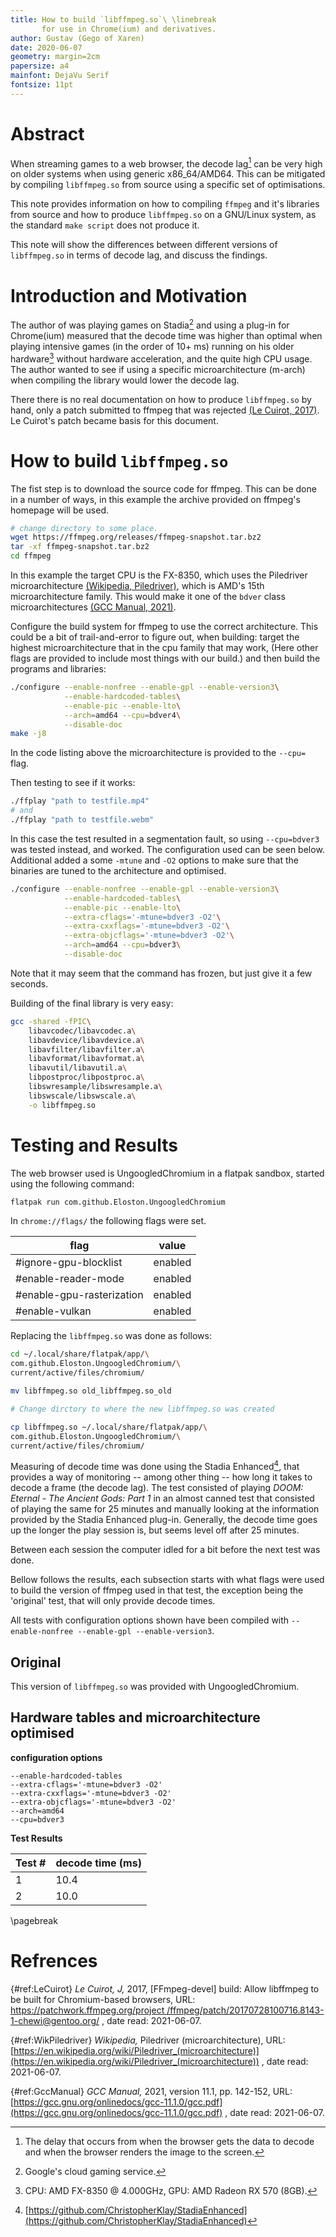 ```yaml
---
title: How to build `libffmpeg.so`\ \linebreak
       for use in Chrome(ium) and derivatives.
author: Gustav (Gego of Xaren)
date: 2020-06-07
geometry: margin=2cm
papersize: a4
mainfont: DejaVu Serif
fontsize: 11pt
---
```


# Abstract
When streaming games to a web browser, the decode lag[^decode-lag] can be very
high on older systems when using generic x86_64/AMD64. This can be mitigated
by compiling `libffmpeg.so` from source using a specific set of optimisations.

[^decode-lag]: The delay that occurs from when the browser gets the data to
               decode and when the browser renders the image to the screen.

This note provides information on how to compiling `ffmpeg` and it's libraries
from source and how to produce `libffmpeg.so` on a GNU/Linux system, as the
standard `make script` does not produce it.

This note will show the differences between different versions of `libffmpeg.so`
in terms of decode lag, and discuss the findings.

# Introduction and Motivation
The author of was playing games on Stadia[^stadia] and using a plug-in for
Chrome(ium) measured that the decode time was higher than optimal when playing
intensive games (in the order of 10+ ms) running on his older
hardware[^hardware] without hardware acceleration, and the quite high CPU usage.
The author wanted to see if using a specific microarchitecture (m-arch) when
compiling the library would lower the decode lag.

[^stadia]: Google's cloud gaming service.

[^hardware]: CPU: AMD FX-8350 @ 4.000GHz, GPU: AMD Radeon RX 570 (8GB).

There there is no real documentation on how to produce `libffmpeg.so` by hand,
only a patch submitted to ffmpeg that was rejected
[(Le Cuirot, 2017)](#ref:LeCuirot). Le Cuirot's patch became basis for this
document.

# How to build `libffmpeg.so`

The fist step is to download the source code for ffmpeg. This can be done in
a number of ways, in this example the archive provided on ffmpeg's homepage will
be used.

```bash
# change directory to some place.
wget https://ffmpeg.org/releases/ffmpeg-snapshot.tar.bz2
tar -xf ffmpeg-snapshot.tar.bz2
cd ffmpeg
```

In this example the target CPU is the FX-8350, which uses the
Piledriver microarchitecture [(Wikipedia, Piledriver)](#ref:WikPiledriver),
which is AMD's 15th microarchitecture family. This would make it one of the
`bdver` class microarchitectures
[(GCC Manual, 2021)](#ref:GccManual).

Configure the build system for ffmpeg to use the correct architecture. This
could be a bit of trail-and-error to figure out, when building: target the
highest microarchitecture that in the cpu family that may work, (Here other
flags are provided to include most things with our build.) and then build the
programs and libraries:

```bash
./configure --enable-nonfree --enable-gpl --enable-version3\
            --enable-hardcoded-tables\
            --enable-pic --enable-lto\
            --arch=amd64 --cpu=bdver4\
            --disable-doc
make -j8
```

In the code listing above the microarchitecture is provided to the `--cpu=`
flag.

Then testing to see if it works:

```bash
./ffplay "path to testfile.mp4"
# and
./ffplay "path to testfile.webm"
```

In this case the test resulted in a segmentation fault, so using `--cpu=bdver3`
was tested instead, and worked. The configuration used can be seen below.
Additional added a some `-mtune` and `-O2` options to make sure that the
binaries are tuned to the architecture and optimised.

```bash
./configure --enable-nonfree --enable-gpl --enable-version3\
            --enable-hardcoded-tables\
            --enable-pic --enable-lto\
            --extra-cflags='-mtune=bdver3 -O2'\
            --extra-cxxflags='-mtune=bdver3 -O2'\
            --extra-objcflags='-mtune=bdver3 -O2'\
            --arch=amd64 --cpu=bdver3\
            --disable-doc
```
Note that it may seem that the command has frozen, but just give it a few
seconds.

Building of the final library is very easy:

```bash
gcc -shared -fPIC\
    libavcodec/libavcodec.a\
    libavdevice/libavdevice.a\
    libavfilter/libavfilter.a\
    libavformat/libavformat.a\
    libavutil/libavutil.a\
    libpostproc/libpostproc.a\
    libswresample/libswresample.a\
    libswscale/libswscale.a\
    -o libffmpeg.so
```

# Testing and Results
The web browser used is UngoogledChromium in a flatpak sandbox, started using
the following command:
```bash
flatpak run com.github.Eloston.UngoogledChromium
```

In `chrome://flags/` the following flags were set.


| **flag**                   | **value** |
|----------------------------|-----------|
| #ignore-gpu-blocklist      | enabled   |
| #enable-reader-mode        | enabled   |
| #enable-gpu-rasterization  | enabled   |
| #enable-vulkan             | enabled   |


Replacing the `libffmpeg.so` was done as follows:
```bash
cd ~/.local/share/flatpak/app/\
com.github.Eloston.UngoogledChromium/\
current/active/files/chromium/

mv libffmpeg.so old_libffmpeg.so_old

# Change dirctory to where the new libffmpeg.so was created

cp libffmpeg.so ~/.local/share/flatpak/app/\
com.github.Eloston.UngoogledChromium/\
current/active/files/chromium/
```

Measuring of decode time was done using the Stadia Enhanced[^StadiaEnhanced],
that provides a way of monitoring -- among other thing -- how long it takes to
decode a frame (the decode lag). The test consisted of playing _DOOM: Eternal -
The Ancient Gods: Part 1_ in an almost canned test that consisted of playing
the same for 25 minutes and manually looking at the information provided by
the Stadia Enhanced plug-in. Generally, the decode time goes up the longer the
play session is, but seems level off after 25 minutes.

[^StadiaEnhanced]: [https://github.com/ChristopherKlay/StadiaEnhanced](https://github.com/ChristopherKlay/StadiaEnhanced)

Between each session the computer idled for a bit before the next test was done.

Bellow follows the results, each subsection starts with what flags were used to
build the version of ffmpeg used in that test, the exception being the 'original'
test, that will only provide decode times.

All tests with configuration options shown have been compiled
with `--enable-nonfree --enable-gpl --enable-version3`.

## Original
This version of `libffmpeg.so` was provided with UngoogledChromium.

## Hardware tables and microarchitecture optimised
**configuration options**

```
--enable-hardcoded-tables
--extra-cflags='-mtune=bdver3 -O2'
--extra-cxxflags='-mtune=bdver3 -O2'
--extra-objcflags='-mtune=bdver3 -O2'
--arch=amd64
--cpu=bdver3
```

**Test Results**

| **Test #** | **decode time (ms)** |
|------------|----------------------|
| 1          | 10.4                 |
| 2          | 10.0                 |


\pagebreak
# Refrences
[](){#ref:LeCuirot} _Le Cuirot, J,_ 2017, [FFmpeg-devel] build: Allow libffmpeg 
to be built for Chromium-based browsers, URL: 
[https://patchwork.ffmpeg.org/project /ffmpeg/patch/20170728100716.8143-1-chewi@gentoo.org/](https://patchwork.ffmpeg.org/project/ffmpeg/patch/20170728100716.8143-1-chewi@gentoo.org/)
, date read: 2021-06-07.

[](){#ref:WikPiledriver} _Wikipedia,_ Piledriver (microarchitecture), URL: 
[https://en.wikipedia.org/wiki/Piledriver_(microarchitecture)](https://en.wikipedia.org/wiki/Piledriver_(microarchitecture))
, date read: 2021-06-07.

[](){#ref:GccManual} _GCC Manual,_ 2021, version 11.1, pp. 142-152, URL:
[https://gcc.gnu.org/onlinedocs/gcc-11.1.0/gcc.pdf](https://gcc.gnu.org/onlinedocs/gcc-11.1.0/gcc.pdf)
, date read: 2021-06-07.

